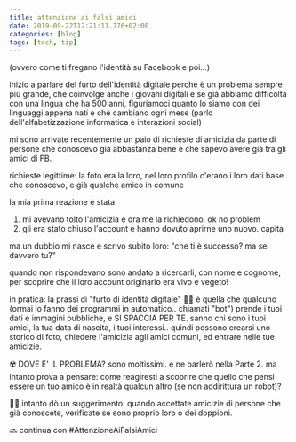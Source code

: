 ```yaml
---
title: attenzione ai falsi amici
date: 2019-09-22T12:21:11.776+02:00
categories: [blog]
tags: [tech, tip]
---
```

(ovvero come ti fregano l'identità su Facebook e poi...)

inizio a parlare del furto dell'identità digitale perché è un problema sempre più grande, che coinvolge anche i giovani digitali
e se già abbiamo difficoltà con una lingua che ha 500 anni, figuriamoci quanto lo siamo con dei linguaggi appena nati e che cambiano ogni mese (parlo dell'alfabetizzazione informatica e interazioni social)

mi sono arrivate recentemente un paio di richieste di amicizia da parte di persone che conoscevo già abbastanza bene e che sapevo avere già tra gli amici di FB.

richieste legittime: la foto era la loro, nel loro profilo c'erano i loro dati base che conoscevo, e già qualche amico in comune

la mia prima reazione è stata 
1) mi avevano tolto l'amicizia e ora me la richiedono. ok no problem
2) gli era stato chiuso l'account e hanno dovuto aprirne uno nuovo. capita

ma un dubbio mi nasce e scrivo subito loro: "che ti è successo? ma sei davvero tu?"

quando non rispondevano sono andato a ricercarli, con nome e cognome, per scoprire che il loro account originario era vivo e vegeto!

in pratica: la prassi di "furto di identità digitale" 🕵️‍♂️ è quella che qualcuno (ormai lo fanno dei programmi in automatico.. chiamati "bot") prende i tuoi dati e immagini pubbliche, e SI SPACCIA PER TE. 
sanno chi sono i tuoi amici, la tua data di nascita, i tuoi interessi.. quindi possono crearsi uno storico di foto, chiedere l'amicizia agli amici comuni, ed entrare nelle tue amicizie.

☢️ DOVE E' IL PROBLEMA?
sono moltissimi. e ne parlerò nella Parte 2.
ma intanto prova a pensare: come reagiresti a scoprire che quello che pensi essere un tuo amico è in realtà qualcun altro (se non addirittura un robot)?

👨‍🏫 intanto dò un suggerimento: quando accettate amicizie di persone che già conoscete, verificate se sono proprio loro o dei doppioni.

🔜 continua con #AttenzioneAiFalsiAmici